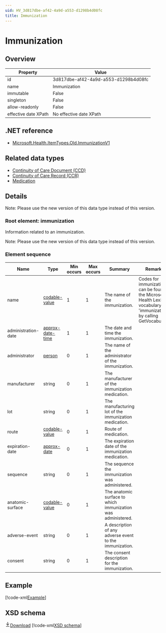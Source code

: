 ```yaml
---
uid: HV_3d817dbe-af42-4a9d-a553-d1298b4d08fc
title: Immunization
---
```


# Immunization

## Overview

Property|Value
---|---
id|3d817dbe-af42-4a9d-a553-d1298b4d08fc
name|Immunization
immutable|False
singleton|False
allow-readonly|False
effective date XPath|No effective date XPath

## .NET reference
- [Microsoft.Health.ItemTypes.Old.ImmunizationV1](https://docs.microsoft.com/dotnet/api/microsoft.health.itemtypes.old.immunizationv1)

## Related data types

- [Continuity of Care Document (CCD)](xref:HV_9c48a2b8-952c-4f5a-935d-f3292326bf54)
- [Continuity of Care Record (CCR)](xref:HV_1e1ccbfc-a55d-4d91-8940-fa2fbf73c195)
- [Medication](xref:HV_30cafccc-047d-4288-94ef-643571f7919d)

## Details
Note: Please use the new version of this data type instead of this version.

<a name='immunization'></a>

### Root element: immunization

Information related to an immunization.

Note: Please use the new version of this data type instead of this version.

### Element sequence

Name|Type|Min occurs|Max occurs|Summary|Remarks|Preferred Vocabulary
---|---|---|---|---|---|---
name|[codable-value](xref:HV_3e730686-781f-4616-aa0d-817bba8eb141#codable-value)|1|1|The name of the immunization.|Codes for immunizations can be found in the Microsoft Health Lexicon vocabulary 'immunizations' by calling GetVocabulary.|[immunizations](xref:HV_bccc06cf-e9ac-489a-9bbd-f6b4a208c0cf)
administration-date|[approx-date-time](xref:HV_File_dates#approx-date-time)|1|1|The date and time the immunization.||
administrator|[person](xref:HV_3e730686-781f-4616-aa0d-817bba8eb141#person)|0|1|The name of the administrator of the immunization.||
manufacturer|string|0|1|The manufacturer of the immunization medication.||
lot|string|0|1|The manufacturing lot of the immunization medication.||
route|[codable-value](xref:HV_3e730686-781f-4616-aa0d-817bba8eb141#codable-value)|0|1|Route of medication.||[medication-routes](xref:HV_e043c73c-289b-474a-aea2-17f691dd374e)
expiration-date|[approx-date](xref:HV_File_dates#approx-date)|0|1|The expiration date of the immunization medication.||
sequence|string|0|1|The sequence the immunization was administered.||
anatomic-surface|[codable-value](xref:HV_3e730686-781f-4616-aa0d-817bba8eb141#codable-value)|0|1|The anatomic surface to which immunization was administered.||
adverse-event|string|0|1|A description of any adverse event to the immunization.||
consent|string|0|1|The consent description for the immunization.||

## Example
[!code-xml[Example](../sample-xml/3d817dbe-af42-4a9d-a553-d1298b4d08fc.xml)]

## XSD schema
[![Download](/healthvault/images/download.png)Download](../xsd/immunization.1.xsd)
[!code-xml[XSD schema](../xsd/immunization.1.xsd)]
